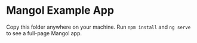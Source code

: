 # Mangol Example App

Copy this folder anywhere on your machine. Run ```npm install``` and ```ng serve``` to see a full-page Mangol app.
